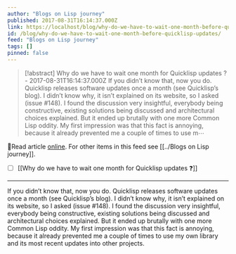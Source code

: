 ```yaml
---
author: "Blogs on Lisp journey"
published: 2017-08-31T16:14:37.000Z
link: https://localhost/blog/why-do-we-have-to-wait-one-month-before-quicklisp-updates/
id: /blog/why-do-we-have-to-wait-one-month-before-quicklisp-updates/
feed: "Blogs on Lisp journey"
tags: []
pinned: false
---
```

> [!abstract] Why do we have to wait one month for Quicklisp updates ? - 2017-08-31T16:14:37.000Z
> If you didn’t know that, now you do. Quicklisp releases software updates once a month (see Quicklisp’s blog). I didn’t know why, it isn’t explained on its website, so I asked (issue #148). I found the discussion very insightful, everybody being constructive, existing solutions being discussed and architectural choices explained. But it ended up brutally with one more Common Lisp oddity. My first impression was that this fact is annoying, because it already prevented me a couple of times to use m⋯

🔗Read article [online](https://localhost/blog/why-do-we-have-to-wait-one-month-before-quicklisp-updates/). For other items in this feed see [[../Blogs on Lisp journey]].

- [ ] [[Why do we have to wait one month for Quicklisp updates ❓]]
- - -
If you didn’t know that, now you do. Quicklisp releases software updates once a month (see Quicklisp’s blog). I didn’t know why, it isn’t explained on its website, so I asked (issue #148). I found the discussion very insightful, everybody being constructive, existing solutions being discussed and architectural choices explained. But it ended up brutally with one more Common Lisp oddity. My first impression was that this fact is annoying, because it already prevented me a couple of times to use my own library and its most recent updates into other projects.

